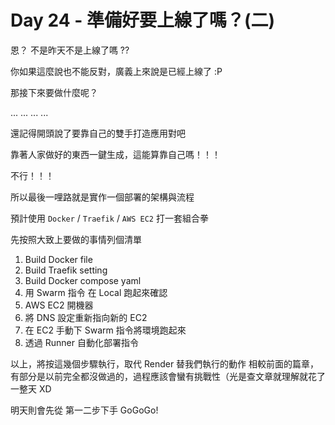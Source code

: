 # Day 24 - 準備好要上線了嗎？(二)

恩？ 不是昨天不是上線了嗎 ??

你如果這麼說也不能反對，廣義上來說是已經上線了 :P

那接下來要做什麼呢？

...
...
...
...

還記得開頭說了要靠自己的雙手打造應用對吧

靠著人家做好的東西一鍵生成，這能算靠自己嗎！！！

不行！！！

所以最後一哩路就是實作一個部署的架構與流程

預計使用 `Docker` / `Traefik` / `AWS EC2` 打一套組合拳

先按照大致上要做的事情列個清單
1. Build Docker file
2. Build Traefik setting
3. Build Docker compose yaml
4. 用 Swarm 指令 在 Local 跑起來確認
5. AWS EC2 開機器
6. 將 DNS 設定重新指向新的 EC2
7. 在 EC2 手動下 Swarm 指令將環境跑起來
8. 透過 Runner 自動化部署指令

以上，將按這幾個步驟執行，取代 Render 替我們執行的動作
相較前面的篇章，有部分是以前完全都沒做過的，過程應該會蠻有挑戰性（光是查文章就理解就花了一整天 XD

明天則會先從 第一二步下手 GoGoGo!
